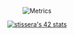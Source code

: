 <div align="center">

![Metrics](https://metrics.lecoq.io/loundor?template=classic&isocalendar=1&languages=1&people=1&projects=1&base.indepth=false&base.hireable=false&isocalendar.duration=half-year&languages.limit=8&languages.threshold=0%25&languages.other=false&languages.colors=github&languages.sections=most-used&languages.indepth=false&languages.analysis.timeout=15&languages.categories=markup%2C%20programming&languages.recent.categories=markup%2C%20programming&languages.recent.load=300&languages.recent.days=14&people.limit=24&people.identicons=false&people.identicons.hide=false&people.size=28&people.types=followers%2C%20following&people.shuffle=false&projects.limit=4&projects.descriptions=false&config.timezone=Europe%2FParis)

[![stissera's 42 stats](https://badge.mediaplus.ma/darkblue/stissera?1337Badge=off)](https://github.com/oakoudad/badge42)
